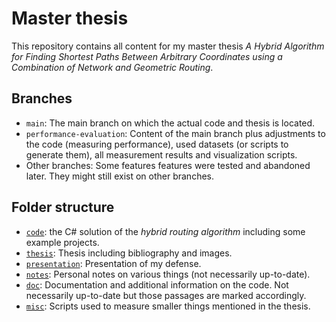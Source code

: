 # Master thesis

This repository contains all content for my master thesis *A Hybrid Algorithm for Finding Shortest Paths Between Arbitrary Coordinates using a Combination of Network and Geometric Routing*.

## Branches

* `main`: The main branch on which the actual code and thesis is located.
* `performance-evaluation`: Content of the main branch plus adjustments to the code (measuring performance), used datasets (or scripts to generate them), all measurement results and visualization scripts.
* Other branches: Some features features were tested and abandoned later. They might still exist on other branches.

## Folder structure

* [`code`](./code): the C# solution of the *hybrid routing algorithm* including some example projects.
* [`thesis`](./thesis): Thesis including bibliography and images.
* [`presentation`](./presentation): Presentation of my defense.
* [`notes`](./notes): Personal notes on various things (not necessarily up-to-date).
* [`doc`](./doc): Documentation and additional information on the code. Not necessarily up-to-date but those passages are marked accordingly.
* [`misc`](./misc): Scripts used to measure smaller things mentioned in the thesis.
